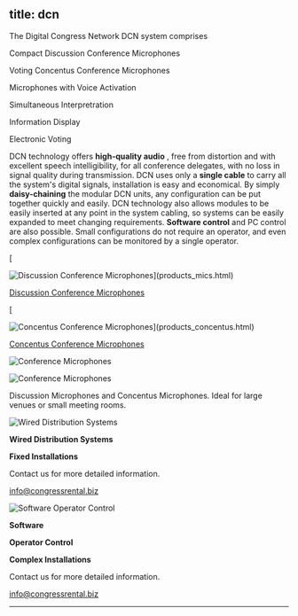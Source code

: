  title: dcn
----------------------------------------------------------

The Digital Congress Network DCN system comprises

Compact Discussion Conference Microphones

Voting Concentus Conference Microphones

Microphones with Voice Activation

Simultaneous Interpretration

Information Display

Electronic Voting

DCN technology offers **high-quality audio** , free from distortion and with excellent speech intelligibility, for all conference delegates, with no loss in signal quality during transmission. DCN uses only a **single cable** to carry all the system's digital signals, installation is easy and economical. By simply **daisy-chaining** the modular DCN units, any configuration can be put together quickly and easily. DCN technology also allows modules to be easily inserted at any point in the system cabling, so systems can be easily expanded to meet changing requirements. **Software control** and PC control are also possible. Small configurations do not require an operator, and even complex configurations can be monitored by a single operator.

[

![Discussion Conference Microphones](/wp-content/uploads/2011/09/CCU800ChairmansUnit1.jpg)](products_mics.html)

[Discussion Conference Microphones](products_mics.html)

[

![Concentus Conference Microphones](/wp-content/uploads/2011/09/dcn_concentus.jpg)](products_concentus.html)

[ Concentus Conference Microphones](products_concentus.html)

![Conference Microphones](/wp-content/uploads/2011/09/cm_small.jpg)

![Conference Microphones](/wp-content/uploads/2011/09/cm_large.jpg)

Discussion Microphones and Concentus Microphones. Ideal for large venues or small meeting rooms.

![Wired Distribution Systems](/wp-content/uploads/2011/09/dcn_3.jpg)

**Wired Distribution Systems**

**Fixed Installations**

Contact us for more detailed information.

[info@congressrental.biz](mailto:info@congressrental.biz)

![Software Operator Control](/wp-content/uploads/2011/09/DCN-collage-198W.jpg)

**Software**

**Operator Control**

**Complex Installations**

Contact us for more detailed information.

[info@congressrental.biz](mailto:info@congressrental.biz)




----------------------------------------------------------
